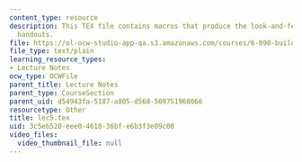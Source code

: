 ```yaml
---
content_type: resource
description: This TEX file contains macros that produce the look-and-feel of the lecture
  handouts.
file: https://ol-ocw-studio-app-qa.s3.amazonaws.com/courses/6-090-building-programming-experience-a-lead-in-to-6-001-january-iap-2005/3c5eb520eee0461836bfe6b3f3e09c00_lec5.tex
file_type: text/plain
learning_resource_types:
- Lecture Notes
ocw_type: OCWFile
parent_title: Lecture Notes
parent_type: CourseSection
parent_uid: d54943fa-5187-a805-d568-509751968066
resourcetype: Other
title: lec5.tex
uid: 3c5eb520-eee0-4618-36bf-e6b3f3e09c00
video_files:
  video_thumbnail_file: null
---
```

